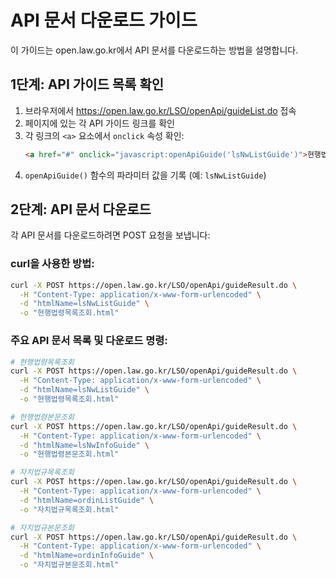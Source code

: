 # API 문서 다운로드 가이드

이 가이드는 open.law.go.kr에서 API 문서를 다운로드하는 방법을 설명합니다.

## 1단계: API 가이드 목록 확인

1. 브라우저에서 https://open.law.go.kr/LSO/openApi/guideList.do 접속
2. 페이지에 있는 각 API 가이드 링크를 확인
3. 각 링크의 `<a>` 요소에서 `onclick` 속성 확인:
   ```html
   <a href="#" onclick="javascript:openApiGuide('lsNwListGuide')">현행법령목록조회</a>
   ```
4. `openApiGuide()` 함수의 파라미터 값을 기록 (예: `lsNwListGuide`)

## 2단계: API 문서 다운로드

각 API 문서를 다운로드하려면 POST 요청을 보냅니다:

### curl을 사용한 방법:
```bash
curl -X POST https://open.law.go.kr/LSO/openApi/guideResult.do \
  -H "Content-Type: application/x-www-form-urlencoded" \
  -d "htmlName=lsNwListGuide" \
  -o "현행법령목록조회.html"
```

### 주요 API 문서 목록 및 다운로드 명령:

```bash
# 현행법령목록조회
curl -X POST https://open.law.go.kr/LSO/openApi/guideResult.do \
  -H "Content-Type: application/x-www-form-urlencoded" \
  -d "htmlName=lsNwListGuide" \
  -o "현행법령목록조회.html"

# 현행법령본문조회
curl -X POST https://open.law.go.kr/LSO/openApi/guideResult.do \
  -H "Content-Type: application/x-www-form-urlencoded" \
  -d "htmlName=lsNwInfoGuide" \
  -o "현행법령본문조회.html"

# 자치법규목록조회
curl -X POST https://open.law.go.kr/LSO/openApi/guideResult.do \
  -H "Content-Type: application/x-www-form-urlencoded" \
  -d "htmlName=ordinListGuide" \
  -o "자치법규목록조회.html"

# 자치법규본문조회
curl -X POST https://open.law.go.kr/LSO/openApi/guideResult.do \
  -H "Content-Type: application/x-www-form-urlencoded" \
  -d "htmlName=ordinInfoGuide" \
  -o "자치법규본문조회.html"
```

